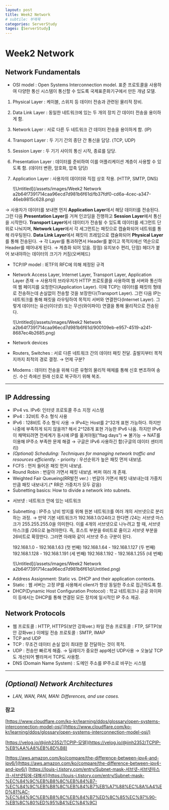 ```yaml
---
layout: post
title: Week2 Network
# subtile: 부제목
categories: ServerStudy
tages: [ServerStudy]
---
```

# Week2 Network

## **Network Fundamentals**

- OSI model : Open Systems Interconnection model. 표준 프로토콜을 사용하여 다양한 통신 시스템이 통신할 수 있도록 국제표준화기구에서 만든 개념 모델.
1) Physical Layer : 케이블, 스위치 등 데이터 전송과 관련된 물리적 장비.
2) Data Link Layer : 동일한 네트워크에 있는 두 개의 장치 간 데이터 전송을 용이하게 함.
3) Network Layer : 서로 다른 두 네트워크 간 데이터 전송을 용이하게 함. (IP)
4) Transport Layer : 두 기기 간의 종단 간 통신을 담당. (TCP, UDP)
5) Session Layer : 두 기기 사이의 통신 시작, 종료를 담당. 
6) Presentation Layer : 데이터를 준비하여 이를 어플리케이션 계층이  사용할 수 있도록 함. (데이터 변환, 암호화, 압축 담당)
7) Application Layer : 사용자의 데이터와 직접 상호 작용. (HTTP, SMTP, DNS)
    
    ![Untitled](/assets/images/Week2 Network a2b64f7391714caa96ecd7d981b6f61d/fb37fdf0-cd6a-4cec-a347-46eb9815c628.png)
    

→ 사용자가 데이터를 보내면 먼저 **Application Layer**에서 해당 데이터를 전송된다. 그런 다음 **Presentation Layer**를 거쳐 인코딩을 진행하고 **Session Layer**에서 통신을 시작한다. **Transport Layer**에서 데이터가 전송될 수 있도록 데이터를 세그먼트 단위로 나눠지며, **Network Layer**에서 각 세그먼트는 패킷으로 캡슐화되어 네트워를 통해 라우팅된다. **Data Link Layer**에서 패킷이 프레임으로 캡슐화되어 **Physical Layer**를 통해 전송된다.
→ 각 Layer를 통과하면서 Header를 붙이고 목적지에선 역순으로 Header를 떼어내게 된다.
→ 계층화 되어 있음. 장점) 유지보수 편리,  단점) 헤더가 붙어 보내야하는 데이터의 크기가 커짐(오버헤드)

- TCP/IP model : IETF의 RFC에 의해 제정된 규격
- Network Access Layer, Internet Layer, Transport Layer, Application Layer 존재
→ 사용자의 브라우저가 HTTP 프로토콜을 사용하여 웹 서버와 통신하여 웹 페이지를 요청한다(Application Layer). 이때 TCP는 데이터를 패킷의 형태로 전송하는데 손실없이 전송할 것을 보장한다(Transport Layer). 그런 다음 IP는 네트워크를 통해 패킷을 라우팅하여 목적지 서버와 연결한다(Internet Layer). 그렇게 데이터는 유선(이더넷) 또는 무선(와이파이) 연결을 통해 물리적으로 전송된다.
    
    ![Untitled](/assets/images/Week2 Network a2b64f7391714caa96ecd7d981b6f61d/900109eb-e957-4519-a241-8687ec4b2685.png)
    
- Network devices
- Routers, Switches : 서로 다른 네트워크 간의 데이터 패킷 전달. 출발지부터 목적지까지 최적의 경로 결정.
→ 언제 구분? 
- Modems : 데이터 전송을 위해 다른 유형의 물리적 매체를 통해 신호 변조하여 송신. 수신 측에선 원래 신호로 복구하기 위해 복조.

---

## **IP Addressing**

- IPv4 vs. IPv6: 인터넷 프로토콜 주소 지정 시스템
- IPv4 : 32비트 주소 형식 사용
- IPv6 : 128비트 주소 형식 사용
→ IPv4는 Host를 2^32개 표현 가능하다. 하지만 나중에 부족하게 되지 않을까? 해서 2^128개 표현 가능한 IPv6 나옴. 하지만 IPv6이 채택되려면 전세계가 동시에 IP를 옮겨야됨(”flag days”) ⇒ 불가능
→ NAT를 이용해 IP주소 부족한 문제 해결
→ 구글은 IPv6 사용하긴 함(구글의 데이터 센터끼리)
- *(Optional) Scheduling: Techniques for managing network traffic and resources efficiently.
-* priority : 우선순위가 높은 패킷 먼저 내보냄. 
- FCFS : 먼저 들어온 패킷 먼저 내보냄.
- Round Robin : 번갈아 가면서 패킷 내보냄. 버퍼 여러 개 존재.
- Weighted Fair Queueing(RR발전 ver.) : 번갈아 가면서 패킷 내보내는데 가중치 만큼 패킷 내보내기.(* RR은 가중치가 모두 같음)
- Subnetting basics: How to divide a network into subnets.
* 서브넷 : 네트워크 안에 있는 네트워크
* Subnetting : IP주소 낭비 방지를 위해 원본 네트워크를 여러 개의 서브넷으로 분리하는 과정.
→ 만약 기본 네트워크가 192.168.1.0/24라고 한다면 /24는 서브넷 마스크가 255.255.255.0을 의미한다. 이를 4개의 서브넷으로 나누려고 할 때, 서브넷 마스크를 /26으로 늘려야한다. 즉, 호스트 부분을 6비트로 줄이고 서브넷 부분을 26비트로 확장한다. 그러면 아래와 같이 서브넷 주소 구분이 된다.
    
    192.168.1.0 - 192.168.1.63 (첫 번째)
    192.168.1.64 - 192.168.1.127 (두 번째)
    192.168.1.128 - 192.168.1.191 (세 번째)
    192.168.1.192 - 192.168.1.255 (네 번째)
    
    ![Untitled](/assets/images/Week2 Network a2b64f7391714caa96ecd7d981b6f61d/Untitled.png)
    
- Address Assignment: Static vs. DHCP and their application contexts.
- Static : 웹 서버는 고정 IP를 사용해서 client가 항상 동일한 주소로 접근하도록 함.
- DHCP(Dynamic Host Configuration Protocol) : 학교 네트워크나 공공 와이파이 등에서는 DHCP를 통해 연결된 모든 장치에 일시적인 IP 주소 제공.

## **Network Protocols**

- 웹 프로토콜 : HTTP, HTTPS(보안 강화ver.)
파일 전송 프로토콜 : FTP, SFTP(보안 강화ver.)
이메일 전송 프로토콜 : SMTP, IMAP
- TCP and UDP
- TCP : 무조건 데이터 손실 없이 최대한 잘 전달하는 것이 목적.
- UDP : 전송만 빠르게 해줌.
→ 딜레이가 중요한 app에선 UDP사용 → 오늘날 TCP도 개선되어 빨라져서 TCP도 사용함.
- DNS (Domain Name System) : 도메인 주소를 IP주소로 바꾸는 시스템

---

## *(Optional) Network Architectures*

- *LAN, WAN, PAN, MAN: Differences, and use cases.*

### 참고

[https://www.cloudflare.com/ko-kr/learning/ddos/glossary/open-systems-interconnection-model-osi/](https://www.cloudflare.com/ko-kr/learning/ddos/glossary/open-systems-interconnection-model-osi/)

[https://velog.io/@jinh2352/TCPIP-모델](https://velog.io/@jinh2352/TCPIP-%EB%AA%A8%EB%8D%B8)

[https://aws.amazon.com/ko/compare/the-difference-between-ipv4-and-ipv6/](https://aws.amazon.com/ko/compare/the-difference-between-ipv4-and-ipv6/)
[https://louis-j.tistory.com/entry/Subnet-mask-서브넷-서브넷마스크-서브넷팅에-대해서](https://louis-j.tistory.com/entry/Subnet-mask-%EC%84%9C%EB%B8%8C%EB%84%B7-%EC%84%9C%EB%B8%8C%EB%84%B7%EB%A7%88%EC%8A%A4%ED%81%AC-%EC%84%9C%EB%B8%8C%EB%84%B7%ED%8C%85%EC%97%90-%EB%8C%80%ED%95%B4%EC%84%9C)